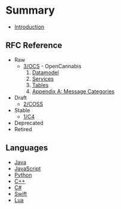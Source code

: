 # Summary

* [Introduction](README.md)

## RFC Reference

* Raw
  * [3/OCS](3/README.md) - OpenCannabis
    1. [Datamodel](3/1-Datamodel.md)
    1. [Services](3/2-Services.md)
    1. [Tables](3/2-Services.md)
    2. [Appendix A: Message Categories](3/XA-Message-Categories.md)
* Draft
  * [2/COSS](2/README.md)
* Stable
  * [1/C4](1/README.md)
* Deprecated
* Retired

## Languages

* [Java](https://github.com/OpenCannabis/Java)
* [JavaScript](https://github.com/OpenCannabis/JS)
* [Python](https://github.com/OpenCannabis/Python)
* [C++](https://github.com/OpenCannabis/cpp)
* [C#](https://github.com/OpenCannabis/CSharp)
* [Swift](https://github.com/OpenCannabis/Swift)
* [Lua](https://github.com/OpenCannabis/Lua)
